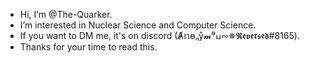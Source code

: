 - Hi, I’m @The-Quarker.
- I’m interested in Nuclear Science and Computer Science.
- If you want to DM me, it's on discord (Ⱥ𝕟өₙẙ𝓶⁰ߎ∾✵𝕽𝖊𝖛𝖊𝖗𝖘𝖊𝖉#8165).
- Thanks for your time to read this.

<!---
The-Quarker/The-Quarker is a ✨ special ✨ repository because its `README.md` (this file) appears on your GitHub profile.
You can click the Preview link to take a look at your changes.
--->
